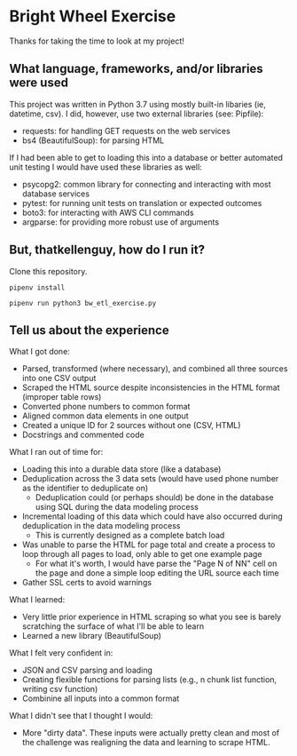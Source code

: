 # Bright Wheel Exercise

Thanks for taking the time to look at my project!

## What language, frameworks, and/or libraries were used

This project was written in Python 3.7 using mostly built-in libaries (ie, datetime, csv). I did, however, use two external libraries (see: Pipfile):
- requests: for handling GET requests on the web services
- bs4 (BeautifulSoup): for parsing HTML

If I had been able to get to loading this into a database or better automated unit testing I would have used these libraries as well:
- psycopg2: common library for connecting and interacting with most database services
- pytest: for running unit tests on translation or expected outcomes
- boto3: for interacting with AWS CLI commands
- argparse: for providing more robust use of arguments


## But, thatkellenguy, how do I run it?

Clone this repository.

`pipenv install`

`pipenv run python3 bw_etl_exercise.py`

## Tell us about the experience

What I got done:
- Parsed, transformed (where necessary), and combined all three sources into one CSV output
- Scraped the HTML source despite inconsistencies in the HTML format (improper table rows)
- Converted phone numbers to common format
- Aligned common data elements in one output
- Created a unique ID for 2 sources without one (CSV, HTML)
- Docstrings and commented code

What I ran out of time for:
- Loading this into a durable data store (like a database)
- Deduplication across the 3 data sets (would have used phone number as the identifier to deduplicate on)
    - Deduplication could (or perhaps should) be done in the database using SQL during the data modeling process
- Incremental loading of this data which could have also occurred during deduplication in the data modeling process
    - This is currently designed as a complete batch load
- Was unable to parse the HTML for page total and create a process to loop through all pages to load, only able to get one example page
    - For what it's worth, I would have parse the "Page N of NN" cell on the page and done a simple loop editing the URL source each time
- Gather SSL certs to avoid warnings

What I learned:
- Very little prior experience in HTML scraping so what you see is barely scratching the surface of what I'll be able to learn
- Learned a new library (BeautifulSoup)

What I felt very confident in:
- JSON and CSV parsing and loading
- Creating flexible functions for parsing lists (e.g., n chunk list function, writing csv function)
- Combinine all inputs into a common format

What I didn't see that I thought I would:
- More "dirty data".  These inputs were actually pretty clean and most of the challenge was realigning the data and learning to scrape HTML.

